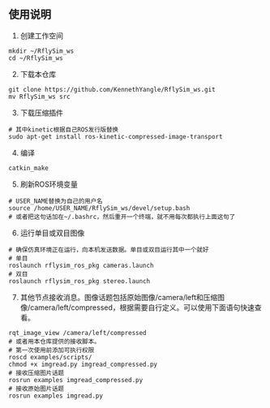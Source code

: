 ## 使用说明
1. 创建工作空间
``` 
mkdir ~/RflySim_ws
cd ~/RflySim_ws
```

2. 下载本仓库
```
git clone https://github.com/KennethYangle/RflySim_ws.git
mv RflySim_ws src
```

3. 下载压缩插件
```
# 其中kinetic根据自己ROS发行版替换
sudo apt-get install ros-kinetic-compressed-image-transport
```

4. 编译
```
catkin_make
```

5. 刷新ROS环境变量
```
# USER_NAME替换为自己的用户名
source /home/USER_NAME/RflySim_ws/devel/setup.bash
# 或者把这句话加在~/.bashrc，然后重开一个终端，就不用每次都执行上面这句了
```

6. 运行单目或双目图像
```
# 确保仿真环境正在运行，向本机发送数据。单目或双目运行其中一个就好
# 单目
roslaunch rflysim_ros_pkg cameras.launch
# 双目
roslaunch rflysim_ros_pkg stereo.launch
```

7. 其他节点接收消息。图像话题包括原始图像/camera/left和压缩图像/camera/left/compressed，根据需要自行定义。可以使用下面语句快速查看。
```
rqt_image_view /camera/left/compressed
# 或者用本仓库提供的接收脚本。
# 第一次使用前添加可执行权限
roscd examples/scripts/
chmod +x imgread.py imgread_compressed.py
# 接收压缩图片话题
rosrun examples imgread_compressed.py
# 接收原始图片话题
rosrun examples imgread.py
```